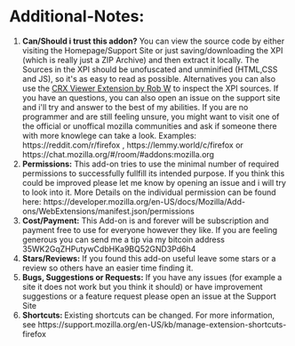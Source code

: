 <h1>Additional-Notes:</h1>
<ol>
  <li>
    <b>Can/Should i trust this addon?</b> You can view the source code by either
    visiting the Homepage/Support Site or just saving/downloading the XPI (which
    is really just a ZIP Archive) and then extract it locally. The Sources in
    the XPI should be unofuscated and unminified (HTML,CSS and JS), so it's as
    easy to read as possible. Alternatives you can also use the
    <a href="https://addons.mozilla.org/en-US/firefox/addon/crxviewer/"
      >CRX Viewer Extension by Rob W</a
    >
    to inspect the XPI sources. If you have an questions, you can also open an
    issue on the support site and i'll try and answer to the best of my
    abilities. If you are no programmer and are still feeling unsure, you might
    want to visit one of the official or unoffical mozilla communities and ask
    if someone there with more knowlege can take a look. Examples:
    https://reddit.com/r/firefox , https://lemmy.world/c/firefox or
    https://chat.mozilla.org/#/room/#addons:mozilla.org
  </li>
  <li>
    <b>Permissions:</b>
    This add-on tries to use the minimal number of required permissions to
    successfully fullfill its intended purpose. If you think this could be
    improved please let me know by opening an issue and i will try to look into
    it. More Details on the individual permission can be found here:
    https://developer.mozilla.org/en-US/docs/Mozilla/Add-ons/WebExtensions/manifest.json/permissions
  </li>
  <li>
    <b>Cost/Payment:</b>
    This Add-on is and forever will be subscription and payment free to use for
    everyone however they like. If you are feeling generous you can send me a
    tip via my bitcoin address 35WK2GqZHPutywCdbHKa9BQ52GND3Pd6h4
  </li>
  <li>
    <b>Stars/Reviews:</b>
    If you found this add-on useful leave some stars or a review so others have
    an easier time finding it.
  </li>
  <li>
    <b>Bugs, Suggestions or Requests:</b>
    If you have any issues (for example a site it does not work but you think it
    should) or have improvement suggestions or a feature request please open an
    issue at the Support Site
  </li>
  <li>
    <b>Shortcuts: </b>
    Existing shortcuts can be changed. For more information, see
    https://support.mozilla.org/en-US/kb/manage-extension-shortcuts-firefox
  </li>
</ol>
